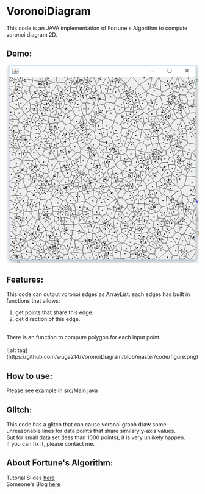 # VoronoiDiagram

This code is an JAVA implementation of Fortune's Algorithm to compute voronoi diagram 2D. 

## Demo:
![demo](code/figure.png)

## Features:
This code can output voronoi edges as ArrayList. each edges has built in functions that allows:<br >
1. get points that share this edge.<br >
2. get direction of this edge.<br>
<br>
There is an function to compute polygon for each input point.<br>
<br >
![alt tag](https://github.com/wuga214/VoronoiDiagram/blob/master/code/figure.png)

## How to use:
Please see example in src/Main.java<br>

## Glitch:
This code has a glitch that can cause voronoi graph draw some unreasonable lines for data points that share similary y-axis values.<br>
But for small data set (less than 1000 points), it is very unlikely happen.<br>
If you can fix it, please contact me.<br>

## About Fortune's Algorithm:
Tutorial Slides [here](http://www.cs.sfu.ca/~binay/813.2011/Fortune.pdf)<br>
Someone's Blog [here](http://blog.ivank.net/fortunes-algorithm-and-implementation.html)<br>
